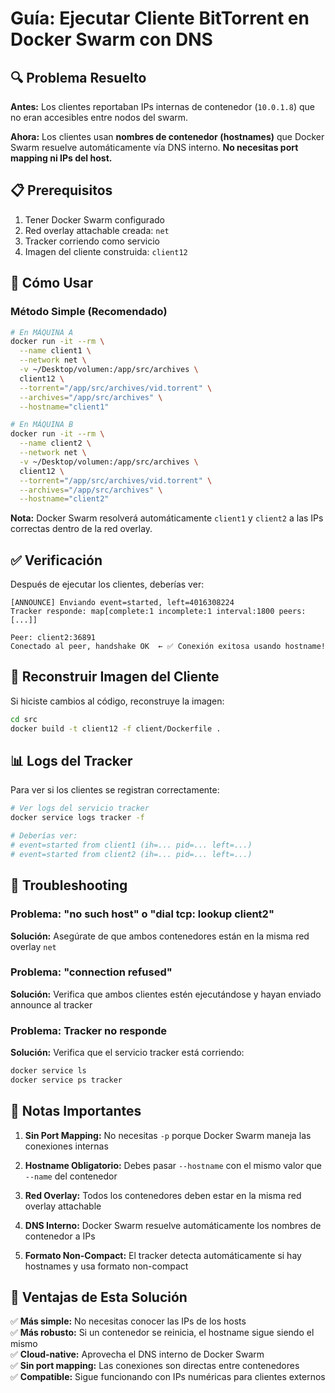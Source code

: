 # Guía: Ejecutar Cliente BitTorrent en Docker Swarm con DNS

## 🔍 Problema Resuelto

**Antes:** Los clientes reportaban IPs internas de contenedor (`10.0.1.8`) que no eran accesibles entre nodos del swarm.

**Ahora:** Los clientes usan **nombres de contenedor (hostnames)** que Docker Swarm resuelve automáticamente vía DNS interno. **No necesitas port mapping ni IPs del host.**

## 📋 Prerequisitos

1. Tener Docker Swarm configurado
2. Red overlay attachable creada: `net`
3. Tracker corriendo como servicio
4. Imagen del cliente construida: `client12`

## 🚀 Cómo Usar

### Método Simple (Recomendado)

```bash
# En MÁQUINA A
docker run -it --rm \
  --name client1 \
  --network net \
  -v ~/Desktop/volumen:/app/src/archives \
  client12 \
  --torrent="/app/src/archives/vid.torrent" \
  --archives="/app/src/archives" \
  --hostname="client1"

# En MÁQUINA B  
docker run -it --rm \
  --name client2 \
  --network net \
  -v ~/Desktop/volumen:/app/src/archives \
  client12 \
  --torrent="/app/src/archives/vid.torrent" \
  --archives="/app/src/archives" \
  --hostname="client2"
```

**Nota:** Docker Swarm resolverá automáticamente `client1` y `client2` a las IPs correctas dentro de la red overlay.

## ✅ Verificación

Después de ejecutar los clientes, deberías ver:

```
[ANNOUNCE] Enviando event=started, left=4016308224
Tracker responde: map[complete:1 incomplete:1 interval:1800 peers:[...]]

Peer: client2:36891
Conectado al peer, handshake OK  ← ✅ Conexión exitosa usando hostname!
```

## 🔧 Reconstruir Imagen del Cliente

Si hiciste cambios al código, reconstruye la imagen:

```bash
cd src
docker build -t client12 -f client/Dockerfile .
```

## 📊 Logs del Tracker

Para ver si los clientes se registran correctamente:

```bash
# Ver logs del servicio tracker
docker service logs tracker -f

# Deberías ver:
# event=started from client1 (ih=... pid=... left=...)
# event=started from client2 (ih=... pid=... left=...)
```

## 🐛 Troubleshooting

### Problema: "no such host" o "dial tcp: lookup client2"
**Solución:** Asegúrate de que ambos contenedores están en la misma red overlay `net`

### Problema: "connection refused"
**Solución:** Verifica que ambos clientes estén ejecutándose y hayan enviado announce al tracker

### Problema: Tracker no responde
**Solución:** Verifica que el servicio tracker está corriendo:
```bash
docker service ls
docker service ps tracker
```

## 📝 Notas Importantes

1. **Sin Port Mapping:** No necesitas `-p` porque Docker Swarm maneja las conexiones internas

2. **Hostname Obligatorio:** Debes pasar `--hostname` con el mismo valor que `--name` del contenedor

3. **Red Overlay:** Todos los contenedores deben estar en la misma red overlay attachable

4. **DNS Interno:** Docker Swarm resuelve automáticamente los nombres de contenedor a IPs

5. **Formato Non-Compact:** El tracker detecta automáticamente si hay hostnames y usa formato non-compact

## 🎯 Ventajas de Esta Solución

✅ **Más simple:** No necesitas conocer las IPs de los hosts  
✅ **Más robusto:** Si un contenedor se reinicia, el hostname sigue siendo el mismo  
✅ **Cloud-native:** Aprovecha el DNS interno de Docker Swarm  
✅ **Sin port mapping:** Las conexiones son directas entre contenedores  
✅ **Compatible:** Sigue funcionando con IPs numéricas para clientes externos
